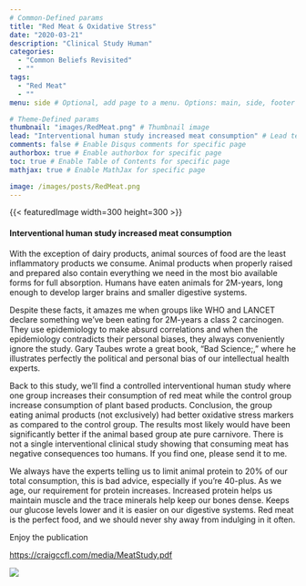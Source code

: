 ```yaml
---
# Common-Defined params
title: "Red Meat & Oxidative Stress"
date: "2020-03-21"
description: "Clinical Study Human"
categories:
  - "Common Beliefs Revisited"
  - ""
tags:
  - "Red Meat"
  - ""
menu: side # Optional, add page to a menu. Options: main, side, footer

# Theme-Defined params
thumbnail: "images/RedMeat.png" # Thumbnail image
lead: "Interventional human study increased meat consumption" # Lead text
comments: false # Enable Disqus comments for specific page
authorbox: true # Enable authorbox for specific page
toc: true # Enable Table of Contents for specific page
mathjax: true # Enable MathJax for specific page

image: /images/posts/RedMeat.png
---
```

{{< featuredImage width=300 height=300 >}}

#### Interventional human study increased meat consumption

With the exception of dairy products, animal sources of food are the least inflammatory products we consume. Animal products when properly raised and prepared also contain everything we need in the most bio available forms for full absorption. Humans have eaten animals for 2M-years, long enough to develop larger brains and smaller digestive systems.

Despite these facts, it amazes me when groups like WHO and LANCET declare something we’ve been eating for 2M-years a class 2 carcinogen. They use epidemiology to make absurd correlations and when the epidemiology contradicts their personal biases, they always conveniently ignore the study. Gary Taubes wrote a great book, “Bad Science;,” where he illustrates perfectly the political and personal bias of our intellectual health experts.

Back to this study, we’ll find a controlled interventional human study where one group increases their consumption of red meat while the control group increase consumption of plant based products. Conclusion, the group eating animal products (not exclusively) had better oxidative stress markers as compared to the control group. The results most likely would have been significantly better if the animal based group ate pure carnivore. There is not a single interventional clinical study showing that consuming  meat has negative consequences too humans. If you find one, please send it to me.

We always have the experts telling us to limit animal protein to 20% of our total consumption, this is bad advice, especially if you’re 40-plus. As we age, our requirement for protein increases. Increased protein helps us maintain muscle and the trace minerals help keep our bones dense. Keeps our glucose levels lower and it is easier on our digestive systems. Red meat is the perfect food, and we should never shy away from indulging in it often.   

Enjoy the publication

https://craigccfl.com/media/MeatStudy.pdf

![](/images/logo_transparent-300x300.png)

